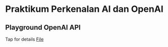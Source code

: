 # Praktikum Perkenalan AI dan OpenAI

## Playground OpenAI API
Tap for details [File](https://docs.google.com/document/d/12jpU37L1x1zdxHmohhGk2tL8ocIbn69wuIm9OK1LUxg/edit?usp=sharing)
